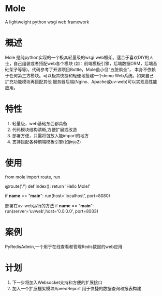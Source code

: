 Mole
====

A lightweight python wsgi web framework

概述
=====
Mole 是纯python实现的一个极其轻量级的wsgi web框架。适合于喜欢DIY的人士，自己组装或者搭配web各个模块
(如：前端模板引擎，后端数据ORM，后端基础架子等等)，代码参考了开源项目Bottle，Mole虽小但“五脏俱全”，
本身不依赖于任何第三方模块。可以极其快捷和轻便地搭建一个demo Web系统。如果自己扩充功能模块再搭配其他
服务器后端(Nginx、Apache或uv-web)可以实现高性能应用。

特性
======
1. 轻量级，web基础东西都具备
2. 代码模块结构清晰,方便扩展或改造
3. 部署方便，只需将包放入能import的地方
4. 支持搭配各种前端模板引擎(如jinja2)

使用
======

from mole import route, run

@route('/')
def index():
    return 'Hello Mole!'

if __name__  == "__main__":
    run(host='localhost', port=8080)

部署在uv-web运行的方法
if __name__  == "__main__":
    run(server='uvweb',host='0.0.0.0', port=8033)

案例
======
PyRedisAdmin,一个用于在线查看和管理Redis数据的web应用

计划
======
1. 下一步将加入Websocket支持和方便的扩展接口
2. 加入一个扩展框架模块SpeedReport 用于快捷的数据查询和报表构建

